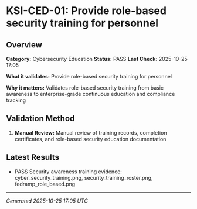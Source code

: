 # KSI-CED-01: Provide role-based security training for personnel

## Overview

**Category:** Cybersecurity Education
**Status:** PASS
**Last Check:** 2025-10-25 17:05

**What it validates:** Provide role-based security training for personnel

**Why it matters:** Validates role-based security training from basic awareness to enterprise-grade continuous education and compliance tracking

## Validation Method

1. **Manual Review:** Manual review of training records, completion certificates, and role-based security education documentation

## Latest Results

- PASS Security awareness training evidence: cyber_security_training.png, security_training_roster.png, fedramp_role_based.png

---
*Generated 2025-10-25 17:05 UTC*